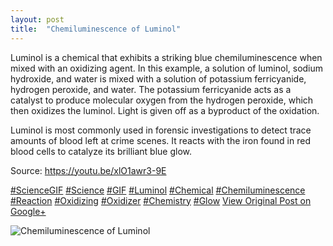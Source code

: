 ```yaml
---
layout: post
title:  "Chemiluminescence of Luminol"
---
```


Luminol is a chemical that exhibits a striking blue chemiluminescence when mixed with an oxidizing agent. In this example, a solution of luminol, sodium hydroxide, and water is mixed with a solution of potassium ferricyanide, hydrogen peroxide, and water. The potassium ferricyanide acts as a catalyst to produce molecular oxygen from the hydrogen peroxide, which then oxidizes the luminol. Light is given off as a byproduct of the oxidation.   
  
Luminol is most commonly used in forensic investigations to detect trace amounts of blood left at crime scenes. It reacts with the iron found in red blood cells to catalyze its brilliant blue glow.  
  
Source: <https://youtu.be/xlO1awr3-9E>  
  
[#ScienceGIF](https://plus.google.com/s/%23ScienceGIF/posts) [#Science](https://plus.google.com/s/%23Science/posts) [#GIF](https://plus.google.com/s/%23GIF/posts) [#Luminol](https://plus.google.com/s/%23Luminol/posts) [#Chemical](https://plus.google.com/s/%23Chemical/posts) [#Chemiluminescence](https://plus.google.com/s/%23Chemiluminescence/posts) [#Reaction](https://plus.google.com/s/%23Reaction/posts) [#Oxidizing](https://plus.google.com/s/%23Oxidizing/posts) [#Oxidizer](https://plus.google.com/s/%23Oxidizer/posts) [#Chemistry](https://plus.google.com/s/%23Chemistry/posts) [#Glow](https://plus.google.com/s/%23Glow/posts)
[View Original Post on Google+](https://plus.google.com/+ColinSullender/posts/3rbdUxTa3zV)

![Chemiluminescence of Luminol](/assets/img/2015-09-18-Chemiluminescence-of Luminol.gif)
